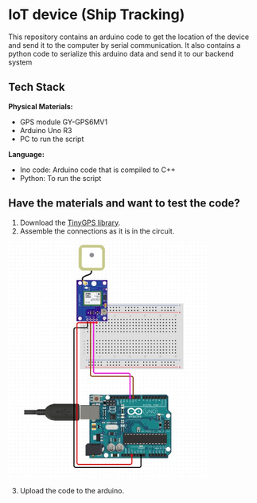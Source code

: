 # IoT device (Ship Tracking)

This repository contains an arduino code to get the location of the device and send it to the computer by serial communication. It also contains a python code to serialize this arduino data and send it to our backend system


## Tech Stack

**Physical Materials:** 
- GPS module GY-GPS6MV1 
- Arduino Uno R3 
- PC to run the script

**Language:** 
- Ino code: Arduino code that is compiled to C++
- Python: To run the script

## Have the materials and want to test the code?

1. Download the [TinyGPS library](https://github.com/mikalhart/TinyGPS).
2. Assemble the connections as it is in the circuit.

<img src="./public/circuit.jpeg" width="400"/>

3. Upload the code to the arduino.
